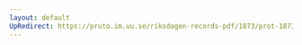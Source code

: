 ```yaml
---
layout: default
UpRedirect: https://pruto.im.uu.se/riksdagen-records-pdf/1873/prot-1873--ak--417/prot-1873--ak--417_051.pdf
---
```

